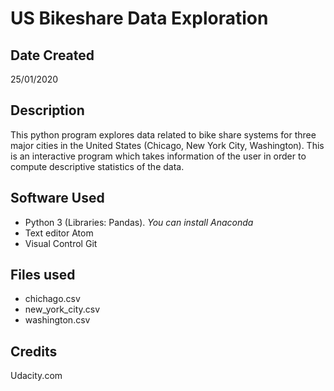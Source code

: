# US Bikeshare Data Exploration

## Date Created

25/01/2020

## Description

This python program explores data related to bike share systems for three major
cities in the United States (Chicago, New York City, Washington). This is an
interactive program which takes information of the user in order to compute
descriptive statistics of the data.

## Software Used

* Python 3 (Libraries: Pandas). *You can install Anaconda*
* Text editor Atom
* Visual Control Git   

## Files used

* chichago.csv
* new_york_city.csv
* washington.csv

## Credits

Udacity.com
